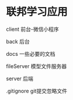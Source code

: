 # 联邦学习应用

client 前台-微信小程序

back 后台

docs 一些必要的文档

fileServer 模型文件服务器

server  后端

.gitignore git提交忽略文件
